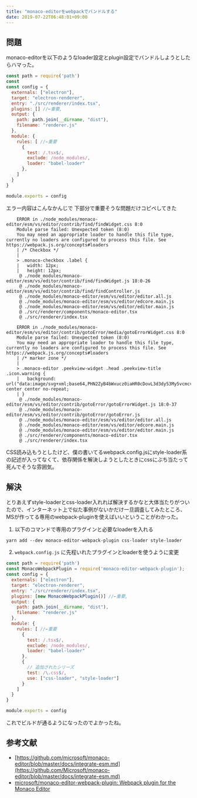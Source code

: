 ```yaml
---
title: "monaco-editorをwebpackでバンドルする"
date: 2019-07-22T06:48:01+09:00
---
```



## 問題

monaco-editorを以下のようなloader設定とplugin設定でバンドルしようとしたらハマった。

```javascript
const path = require('path')
const
const config = {
  externals: ["electron"],
  target: "electron-renderer",
  entry: "./src/renderer/index.tsx",
  plugins: [] //←重要,
  output: {
    path: path.join(__dirname, "dist"),
    filename: "renderer.js"
  },
  module: {
    rules: [ //←重要
      {
        test: /.tsx$/,
        exclude: /node_modules/,
        loader: "babel-loader"
      },
    ]
  }
}

module.exports = config
```

エラー内容はこんなかんじで 下部分で重要そうな問題だけコピペしてきた

```
    ERROR in ./node_modules/monaco-editor/esm/vs/editor/contrib/find/findWidget.css 8:0
    Module parse failed: Unexpected token (8:0)
    You may need an appropriate loader to handle this file type, currently no loaders are configured to process this file. See https://webpack.js.org/concepts#loaders
    | /* Checkbox */
    |
    > .monaco-checkbox .label {
    |   width: 12px;
    |   height: 12px;
     @ ./node_modules/monaco-editor/esm/vs/editor/contrib/find/findWidget.js 18:0-26
     @ ./node_modules/monaco-editor/esm/vs/editor/contrib/find/findController.js
     @ ./node_modules/monaco-editor/esm/vs/editor/editor.all.js
     @ ./node_modules/monaco-editor/esm/vs/editor/edcore.main.js
     @ ./node_modules/monaco-editor/esm/vs/editor/editor.main.js
     @ ./src/renderer/components/monaco-editor.tsx
     @ ./src/renderer/index.tsx

    ERROR in ./node_modules/monaco-editor/esm/vs/editor/contrib/gotoError/media/gotoErrorWidget.css 8:0
    Module parse failed: Unexpected token (8:0)
    You may need an appropriate loader to handle this file type, currently no loaders are configured to process this file. See https://webpack.js.org/concepts#loaders
    | /* marker zone */
    |
    > .monaco-editor .peekview-widget .head .peekview-title .icon.warning {
    |   background: url("data:image/svg+xml;base64,PHN2ZyB4bWxucz0iaHR0cDovL3d3dy53My5vcmcvMjAwMC9zdmciIHZpZXdCb3g9IjAgMCAxNiAxNiIgZW5hYmxlLWJhY2tncm91bmQ9Im5ldyAwIDAgMTYgMTYiIGhlaWdodD0iMTYiIHdpZHRoPSIxNiI+PHBhdGggZmlsbD0iI0Y2RjZGNiIgZD0iTTcuNSAyTDIgMTJsMiAyaDlsMi0yTDkuNSAyeiIvPjxwYXRoIGQ9Ik05IDNIOGwtNC41IDkgMSAxaDhsMS0xTDkgM3ptMCA5SDh2LTFoMXYxem0wLTJIOFY2aDF2NHoiIGZpbGw9IiNmYzAiLz48cGF0aCBkPSJNOSAxMEg4VjZoMXY0em0wIDFIOHYxaDF2LTF6Ii8+PC9zdmc+") center center no-repeat;
    | }
     @ ./node_modules/monaco-editor/esm/vs/editor/contrib/gotoError/gotoErrorWidget.js 18:0-37
     @ ./node_modules/monaco-editor/esm/vs/editor/contrib/gotoError/gotoError.js
     @ ./node_modules/monaco-editor/esm/vs/editor/editor.all.js
     @ ./node_modules/monaco-editor/esm/vs/editor/edcore.main.js
     @ ./node_modules/monaco-editor/esm/vs/editor/editor.main.js
     @ ./src/renderer/components/monaco-editor.tsx
     @ ./src/renderer/index.tsx
```

CSS読み込もうとしたけど、僕の書いてるwebpack.config.jsにstyle-loader系の記述が入ってなくて、依存関係を解決しようとしたときにcssにぶち当たって死んでそうな雰囲気。

## 解決

とりあえずstyle-loaderとcss-loader入れれば解決するかなと大体当たりがついたので、インターネット上で似た事例がないかだけ一旦調査してみたところ、MSが作ってる専用のwebpack-pluginを使えばいいということがわかった。

1. 以下のコマンドで専用のプラグインと必要なloaderを入れる

`yarn add --dev monaco-editor-webpack-plugin css-loader style-loader`

2. `webpack.config.js` に先程いれたプラグインとloaderを使うように変更

```javascript
const path = require('path')
const MonacoWebpackPlugin = require('monaco-editor-webpack-plugin');
const config = {
  externals: ["electron"],
  target: "electron-renderer",
  entry: "./src/renderer/index.tsx",
  plugins: [new MonacoWebpackPlugin()] //←重要,
  output: {
    path: path.join(__dirname, "dist"),
    filename: "renderer.js"
  },
  module: {
    rules: [ //←重要
      {
        test: /.tsx$/,
        exclude: /node_modules/,
        loader: "babel-loader"
      },
      {
        // 追加されたシリーズ
        test: /\.css$/,
        use: ["css-loader", "style-loader"]
      }
    ]
  }
}

module.exports = config
```

これでビルドが通るようになったのでよかったね。

## 参考文献

- [https://github.com/microsoft/monaco-editor/blob/master/docs/integrate-esm.md](https://github.com/Microsoft/monaco-editor/blob/master/docs/integrate-esm.md)
- [microsoft/monaco-editor-webpack-plugin: Webpack plugin for the Monaco Editor](https://github.com/microsoft/monaco-editor-webpack-plugin)
